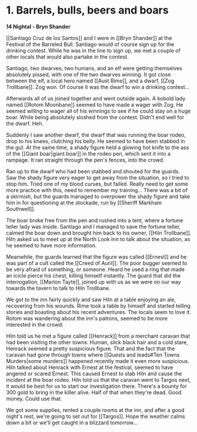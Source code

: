 # 1. Barrels, bulls, beers and boars

**14 Nightal - Bryn Shander**

[[Santiago Cruz de los Santos]] and I were in [[Bryn Shander]] at the Festival of the Barreled Bull. Santiago would of course sign up for the drinking contest. While he was in the line to sign up, we met a couple of other locals that would also partake in the contest.

Santiago, two dwarves, two humans, and an elf were getting themselves absolutely pissed, with one of the two dwarves winning. It got close between the elf, a local hero named [[Aust Rime]], and a dwarf, [[Zog Trollbane]]. Zog won. Of course it was the dwarf to win a drinking contest...

Afterwards all of us joined together and went outside again. A kobold lady named [[Rotom Moonbane]] seemed to have made a wager with Zog. He seemed willing to wager all of his winnings to see if he could stay on a huge boar. While being absolutely sloshed from the contest. Didn't end well for the dwarf. Heh.

Suddenly I saw another dwarf, the dwarf that was running the boar rodeo, drop to his knees, clutching his belly. He seemed to have been stabbed in the gut. At the same time, a shady figure held a glowing hot knife to the ass of the [[Giant boar|giant boar]] in the rodeo pen, which sent it into a rampage. It ran straight through the pen's fences, into the crowd.

Ran up to the dwarf who had been stabbed and shouted for the guards. Saw the shady figure very eager to get away from the situation, so I tried to stop him. Tried one of my blood curses, but failed. Really need to get some more practice with this, need to remember my training... There was a bit of a skirmish, but the guards managed to overpower the shady figure and take him in for questioning at the stockade, run by [[Sheriff Markham Southwell]].

The boar broke free from the pen and rushed into a tent, where a fortune teller lady was inside. Santiago and I managed to save the fortune teller, calmed the boar down and brought him back to his owner, [[Hiln Trollbane]]. Hiln asked us to meet up at the North Look Inn to talk about the situation, as he seemed to have more information.

Meanwhile, the guards learned that the figure was called [[Ernest]] and he was part of a cult called the [[Creed of Auril]]. The poor bugger seemed to be very afraid of something, or someone. Heard he used a ring that made an icicle pierce his chest, killing himself instantly. The guard that did the interrogation, [[Marlon Tayte]], joined up with us as we were on our way towards the tavern to talk to Hiln Trollbane.

We got to the inn fairly quickly and saw Hiln at a table enjoying an ale, recovering from his wounds. Rime took a table by himself and started telling stories and boasting about his recent adventures. The locals seem to love it. Rotom was wandering about the inn's patrons, seemed to be more interested in the crowd.

Hiln told us he met a figure called [[Henrack]] from a merchant caravan that had been visiting the other towns. Human, slick black hair and a cold stare, Henrack seemed a pretty suspicious figure. That and the fact that the caravan had gone through towns where [[Quests and leads#Ten Towns Murders|some murders]] happened recently made it even more suspicious. Hiln talked about Henrack with Ernest at the festival, seemed to have angered or scared Ernest. This caused Ernest to stab Hiln and cause the incident at the boar rodeo. Hiln told us that the caravan went to Targos next, it would be best for us to start our investigation there. There's a bounty for 300 gold to bring in the killer alive. Half of that when they're dead. Good money. Could use that.

We got some supplies, rented a couple rooms at the inn, and after a good night's rest, we're going to set out for [[Targos]]. Hope the weather calms down a bit or we'll get caught in a blizzard tomorrow...